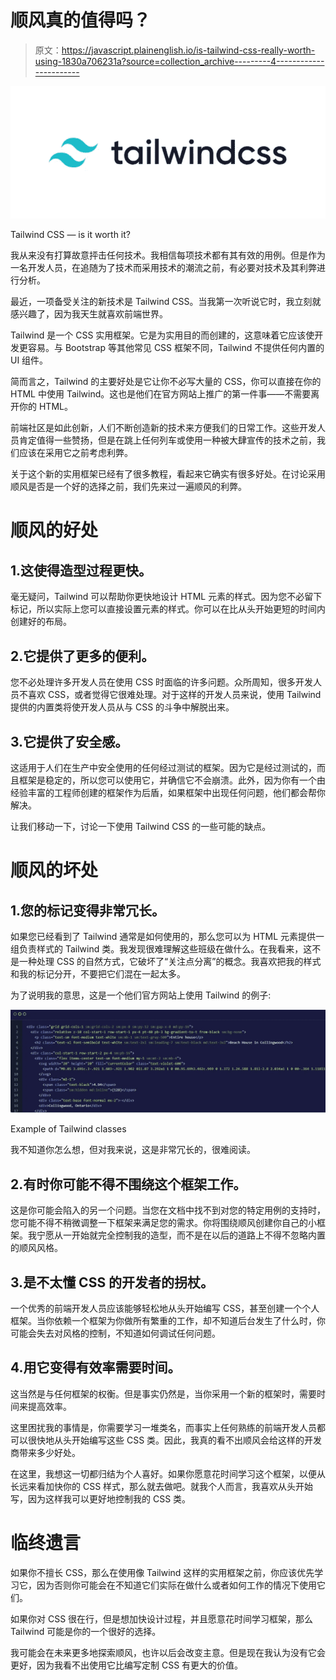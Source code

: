 # 顺风真的值得吗？

> 原文：<https://javascript.plainenglish.io/is-tailwind-css-really-worth-using-1830a706231a?source=collection_archive---------4----------------------->

![](img/ae2f8c9e0915e512bb9cf187a58153fa.png)

Tailwind CSS — is it worth it?

我从来没有打算故意抨击任何技术。我相信每项技术都有其有效的用例。但是作为一名开发人员，在追随为了技术而采用技术的潮流之前，有必要对技术及其利弊进行分析。

最近，一项备受关注的新技术是 Tailwind CSS。当我第一次听说它时，我立刻就感兴趣了，因为我天生就喜欢前端世界。

Tailwind 是一个 CSS 实用框架。它是为实用目的而创建的，这意味着它应该使开发更容易。与 Bootstrap 等其他常见 CSS 框架不同，Tailwind 不提供任何内置的 UI 组件。

简而言之，Tailwind 的主要好处是它让你不必写大量的 CSS，你可以直接在你的 HTML 中使用 Tailwind。这也是他们在官方网站上推广的第一件事——不需要离开你的 HTML。

前端社区是如此创新，人们不断创造新的技术来方便我们的日常工作。这些开发人员肯定值得一些赞扬，但是在跳上任何列车或使用一种被大肆宣传的技术之前，我们应该在采用它之前考虑利弊。

关于这个新的实用框架已经有了很多教程，看起来它确实有很多好处。在讨论采用顺风是否是一个好的选择之前，我们先来过一遍顺风的利弊。

# 顺风的好处

## 1.这使得造型过程更快。

毫无疑问，Tailwind 可以帮助你更快地设计 HTML 元素的样式。因为您不必留下标记，所以实际上您可以直接设置元素的样式。你可以在比从头开始更短的时间内创建好的布局。

## 2.它提供了更多的便利。

您不必处理许多开发人员在使用 CSS 时面临的许多问题。众所周知，很多开发人员不喜欢 CSS，或者觉得它很难处理。对于这样的开发人员来说，使用 Tailwind 提供的内置类将使开发人员从与 CSS 的斗争中解脱出来。

## 3.它提供了安全感。

这适用于人们在生产中安全使用的任何经过测试的框架。因为它是经过测试的，而且框架是稳定的，所以您可以使用它，并确信它不会崩溃。此外，因为你有一个由经验丰富的工程师创建的框架作为后盾，如果框架中出现任何问题，他们都会帮你解决。

让我们移动一下，讨论一下使用 Tailwind CSS 的一些可能的缺点。

# 顺风的坏处

## 1.您的标记变得非常冗长。

如果您已经看到了 Tailwind 通常是如何使用的，那么您可以为 HTML 元素提供一组负责样式的 Tailwind 类。我发现很难理解这些班级在做什么。在我看来，这不是一种处理 CSS 的自然方式，它破坏了“关注点分离”的概念。我喜欢把我的样式和我的标记分开，不要把它们混在一起太多。

为了说明我的意思，这是一个他们官方网站上使用 Tailwind 的例子:

![](img/7836c8e6a68fdcf7c9d080098c86bfdb.png)

Example of Tailwind classes

我不知道你怎么想，但对我来说，这是非常冗长的，很难阅读。

## 2.有时你可能不得不围绕这个框架工作。

这是你可能会陷入的另一个问题。当您在文档中找不到对您的特定用例的支持时，您可能不得不稍微调整一下框架来满足您的需求。你将围绕顺风创建你自己的小框架。我宁愿从一开始就完全控制我的造型，而不是在以后的道路上不得不忽略内置的顺风风格。

## 3.是不太懂 CSS 的开发者的拐杖。

一个优秀的前端开发人员应该能够轻松地从头开始编写 CSS，甚至创建一个个人框架。当你依赖一个框架为你做所有繁重的工作，却不知道后台发生了什么时，你可能会失去对风格的控制，不知道如何调试任何问题。

## 4.用它变得有效率需要时间。

这当然是与任何框架的权衡。但是事实仍然是，当你采用一个新的框架时，需要时间来提高效率。

这里困扰我的事情是，你需要学习一堆类名，而事实上任何熟练的前端开发人员都可以很快地从头开始编写这些 CSS 类。因此，我真的看不出顺风会给这样的开发商带来多少好处。

在这里，我想这一切都归结为个人喜好。如果你愿意花时间学习这个框架，以便从长远来看加快你的 CSS 样式，那么就去做吧。就我个人而言，我喜欢从头开始写，因为这样我可以更好地控制我的 CSS 类。

# 临终遗言

如果你不擅长 CSS，那么在使用像 Tailwind 这样的实用框架之前，你应该优先学习它，因为否则你可能会在不知道它们实际在做什么或者如何工作的情况下使用它们。

如果你对 CSS 很在行，但是想加快设计过程，并且愿意花时间学习框架，那么 Tailwind 可能是你的一个很好的选择。

我可能会在未来更多地探索顺风，也许以后会改变主意。但是现在我认为没有它会更好，因为我看不出使用它比编写定制 CSS 有更大的价值。